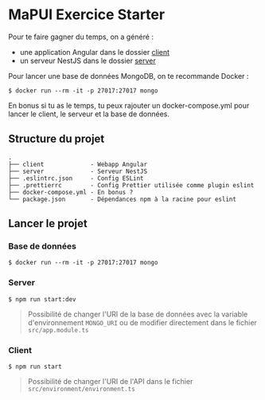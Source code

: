 # MaPUI Exercice Starter

Pour te faire gagner du temps, on a généré :
- une application Angular dans le dossier [client](client/README.md)
- un serveur NestJS dans le dossier [server](server/README.md)

Pour lancer une base de données MongoDB, on te recommande Docker :
```console
$ docker run --rm -it -p 27017:27017 mongo
```

En bonus si tu as le temps, tu peux rajouter un docker-compose.yml pour lancer le client, le serveur et la base de données.

## Structure du projet

```console
.
├── client             - Webapp Angular
├── server             - Serveur NestJS
├── .eslintrc.json     - Config ESLint
├── .prettierrc        - Config Prettier utilisée comme plugin eslint
├── docker-compose.yml - En bonus ?
└── package.json       - Dépendances npm à la racine pour eslint
```

## Lancer le projet

### Base de données

```console
$ docker run --rm -it -p 27017:27017 mongo
```

### Server

```
$ npm run start:dev
```

> Possibilité de changer l'URI de la base de données avec la variable d'environnement `MONGO_URI` ou de modifier directement dans le fichier `src/app.module.ts`

### Client

```
$ npm run start
```

> Possibilité de changer l'URI de l'API dans le fichier `src/environment/environment.ts`


